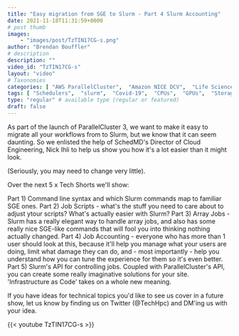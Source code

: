```yaml
---
title: "Easy migration from SGE to Slurm - Part 4 Slurm Accounting"
date: 2021-11-18T11:31:59+0000
# post thumb
images:
    - "images/post/TzTIN17CG-s.png"
author: "Brendan Bouffler"
# description
description: ""
video_id: "TzTIN17CG-s"
layout: "video"
# Taxonomies
categories: [ "AWS ParallelCluster",  "Amazon NICE DCV",  "Life Sciences", ]
tags: [ "Schedulers",  "slurm",  "Covid-19",  "CPUs",  "GPUs",  "Storage",  "EC2",  "High Performance Computing",  "Lustre",  "job scripts",  "HPC",  "sge",  "slurm accounting",  "DCV",  "vizualization",  "job accounting",  "virtualization",  "ParallelCluster",  "workflow",  "techshorts", ]
type: "regular" # available type (regular or featured)
draft: false
---
```


As part of the launch of ParallelCluster 3, we want to make it easy to migrate all your workflows from to Slurm, but we know that it can seem daunting. So we enlisted the help of SchedMD's Director of Cloud Engineering, Nick Ihli to help us show you how it's a lot easier than it might look.

(Seriously, you may need to change very little).

Over the next 5 x Tech Shorts we'll show:

Part 1) Command line syntax and which Slurm commands map to  familiar SGE ones.
Part 2) Job Scripts - what's the stuff you need to care about to adjust ytour scripts? What's actually easier with Slurm?
Part 3) Array Jobs - Slurm has a really elegant way to handle array jobs, and also has some really nice SGE-like commands that will fool you into thinking nothing actually changed.
Part 4) Job Accounting - everyone who has more than 1 user should look at this, because it'll help you manage what your users are doing, limit what damage they can do, and - most importantly - help you understand how you can tune the experience for them so it's even better.
Part 5) Slurm's API for controlling jobs. Coupled with ParallelCluster's API, you can create some really imaginative solutions for your site. 'Infrastructure as Code' takes on a whole new meaning.

If you have ideas for technical topics you'd like to see us cover in a future show, let us know by finding us on Twitter (@TechHpc) and DM'ing us with your idea.

{{< youtube TzTIN17CG-s >}}